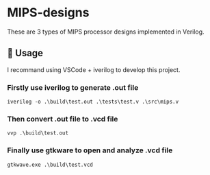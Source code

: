 # MIPS-designs
These are 3 types of MIPS processor designs implemented in Verilog.
## :running: Usage
I recommand using VSCode + iverilog to develop this project.
### Firstly use iverilog to generate .out file
```
iverilog -o .\build\test.out .\tests\test.v .\src\mips.v
```
### Then convert .out file to .vcd file
```
vvp .\build\test.out
```
### Finally use gtkware to open and analyze .vcd file
```
gtkwave.exe .\build\test.vcd
```







